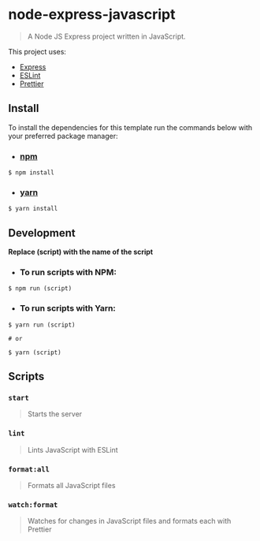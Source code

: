 # node-express-javascript

> A Node JS Express project written in JavaScript.

This project uses:

- [Express](https://expressjs.org)
- [ESLint](https://eslint.org)
- [Prettier](https://prettier.io)

## Install

To install the dependencies for this template run the commands below with your preferred package manager:

- ### [npm](https://npmjs.org)

```
$ npm install
```

- ### [yarn](https://yarnkpkg.com)

```
$ yarn install
```

## Development

**Replace (script) with the name of the script**

- ### To run scripts with NPM:

```
$ npm run (script)
```

- ### To run scripts with Yarn:

```
$ yarn run (script)

# or

$ yarn (script)
```

## Scripts

### `start`

> Starts the server

### `lint`

> Lints JavaScript with ESLint

### `format:all`

> Formats all JavaScript files

### `watch:format`

> Watches for changes in JavaScript files and formats each with Prettier
